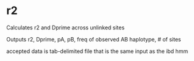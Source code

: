 # r2
Calculates r2 and Dprime across unlinked sites

Outputs r2, Dprime, pA, pB, freq of observed AB haplotype, # of sites

accepted data is tab-delimited file that is the same input as the ibd hmm


